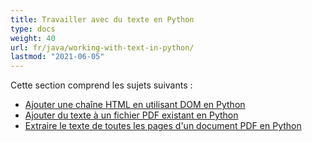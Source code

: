 ```yaml
---
title: Travailler avec du texte en Python
type: docs
weight: 40
url: fr/java/working-with-text-in-python/
lastmod: "2021-06-05"
---
```


Cette section comprend les sujets suivants :

- [Ajouter une chaîne HTML en utilisant DOM en Python](/pdf/java/add-html-string-using-dom-in-python/)
- [Ajouter du texte à un fichier PDF existant en Python](/pdf/java/add-text-to-an-existing-pdf-file-in-python/)
- [Extraire le texte de toutes les pages d'un document PDF en Python](/pdf/java/extract-text-from-all-the-pages-of-a-pdf-document-in-python/)